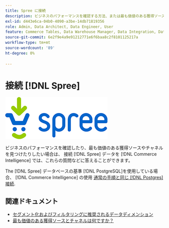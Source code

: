 ```yaml
---
title: Spree に接続
description: ビジネスのパフォーマンスを確認する方法、または最も価値のある獲得ソースやチャネルを見つける方法について説明します。
exl-id: d443e6ca-04b0-4090-a3be-14db71819356
role: Admin, Data Architect, Data Engineer, User
feature: Commerce Tables, Data Warehouse Manager, Data Integration, Data Import/Export
source-git-commit: 6e2f9e4a9e91212771e6f6baa8c2f8101125217a
workflow-type: tm+mt
source-wordcount: '89'
ht-degree: 0%

---
```


# 接続 [!DNL Spree]

![](../../../assets/spree-commerce-logo.png)

ビジネスのパフォーマンスを確認したり、最も価値のある獲得ソースやチャネルを見つけたりしたい場合は、 接続 [!DNL Spree] データを [!DNL Commerce Intelligence] では、これらの質問などに答えることができます。

The [!DNL Spree] データベースの基準 [!DNL PostgreSQL]を使用している場合、 [!DNL Commerce Intelligence] の使用 [通常の手順と同じ [!DNL Postgres] 接続](../integrations/postgresql.md).

## 関連ドキュメント

* [セグメント化およびフィルタリングに推奨されるデータディメンション](../../../best-practices/segment-filter.md)
* [最も価値のある獲得ソースとチャネルは何ですか？](../../analysis/most-value-source-channel.md)
